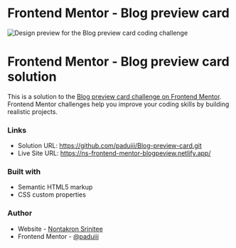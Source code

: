 # Frontend Mentor - Blog preview card

![Design preview for the Blog preview card coding challenge](./preview.jpg)

# Frontend Mentor - Blog preview card solution

This is a solution to the [Blog preview card challenge on Frontend Mentor](https://www.frontendmentor.io/challenges/blog-preview-card-ckPaj01IcS). Frontend Mentor challenges help you improve your coding skills by building realistic projects. 

### Links

- Solution URL: https://github.com/paduiii/Blog-preview-card.git
- Live Site URL: https://ns-frontend-mentor-blogpeview.netlify.app/

### Built with

- Semantic HTML5 markup
- CSS custom properties

### Author

- Website - [Nontakron Srinitee](https://github.com/paduiii)
- Frontend Mentor - [@paduiii](https://www.frontendmentor.io/profile/paduiii)